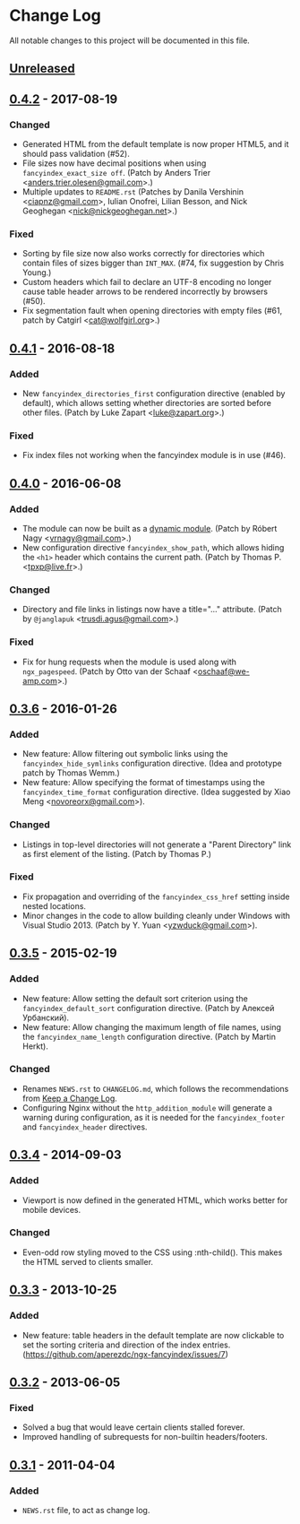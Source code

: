 # Change Log
All notable changes to this project will be documented in this file.

## [Unreleased]

## [0.4.2] - 2017-08-19
### Changed
- Generated HTML from the default template is now proper HTML5, and it should
  pass validation (#52).
- File sizes now have decimal positions when using `fancyindex_exact_size off`.
  (Patch by Anders Trier <<anders.trier.olesen@gmail.com>>.)
- Multiple updates to `README.rst` (Patches by Danila Vershinin
  <<ciapnz@gmail.com>>, Iulian Onofrei, Lilian Besson, and Nick Geoghegan
  <<nick@nickgeoghegan.net>>.)

### Fixed
- Sorting by file size now also works correctly for directories which contain
  files of sizes bigger than `INT_MAX`. (#74, fix suggestion by Chris Young.)
- Custom headers which fail to declare an UTF-8 encoding no longer cause table
  header arrows to be rendered incorrectly by browsers (#50).
- Fix segmentation fault when opening directories with empty files (#61, patch
  by Catgirl <<cat@wolfgirl.org>>.)

## [0.4.1] - 2016-08-18
### Added
- New `fancyindex_directories_first` configuration directive (enabled by
  default), which allows setting whether directories are sorted before other
  files. (Patch by Luke Zapart <<luke@zapart.org>>.)

### Fixed
- Fix index files not working when the fancyindex module is in use (#46).


## [0.4.0] - 2016-06-08
### Added
- The module can now be built as a [dynamic
  module](https://www.nginx.com/resources/wiki/extending/converting/).
  (Patch by Róbert Nagy <<vrnagy@gmail.com>>.)
- New configuration directive `fancyindex_show_path`, which allows hiding the
  `<h1>` header which contains the current path.
  (Patch by Thomas P.  <<tpxp@live.fr>>.)

### Changed
- Directory and file links in listings now have a title="..." attribute.
  (Patch by `@janglapuk` <<trusdi.agus@gmail.com>>.)

### Fixed
- Fix for hung requests when the module is used along with `ngx_pagespeed`.
  (Patch by Otto van der Schaaf <<oschaaf@we-amp.com>>.)


## [0.3.6] - 2016-01-26
### Added
- New feature: Allow filtering out symbolic links using the
  `fancyindex_hide_symlinks` configuration directive. (Idea and prototype
  patch by Thomas Wemm.)
- New feature: Allow specifying the format of timestamps using the
  `fancyindex_time_format` configuration directive. (Idea suggested by Xiao
  Meng <<novoreorx@gmail.com>>).

### Changed
- Listings in top-level directories will not generate a "Parent Directory"
  link as first element of the listing. (Patch by Thomas P.)

### Fixed
- Fix propagation and overriding of the `fancyindex_css_href` setting inside
  nested locations.
- Minor changes in the code to allow building cleanly under Windows with
  Visual Studio 2013. (Patch by Y. Yuan <<yzwduck@gmail.com>>).


## [0.3.5] - 2015-02-19
### Added
- New feature: Allow setting the default sort criterion using the
  `fancyindex_default_sort` configuration directive. (Patch by
  Алексей Урбанский).
- New feature: Allow changing the maximum length of file names, using
  the `fancyindex_name_length` configuration directive. (Patch by
  Martin Herkt).

### Changed
- Renames `NEWS.rst` to `CHANGELOG.md`, which follows the recommendations
	from [Keep a Change Log](http://keepachangelog.com/).
- Configuring Nginx without the `http_addition_module` will generate a
  warning during configuration, as it is needed for the `fancyindex_footer`
  and `fancyindex_header` directives.


## [0.3.4] - 2014-09-03

### Added
- Viewport is now defined in the generated HTML, which works better
  for mobile devices.

### Changed
- Even-odd row styling moved to the CSS using :nth-child(). This
  makes the HTML served to clients smaller.


## [0.3.3] - 2013-10-25

### Added
- New feature: table headers in the default template are now clickable
  to set the sorting criteria and direction of the index entries.
  (https://github.com/aperezdc/ngx-fancyindex/issues/7)


## [0.3.2] - 2013-06-05

### Fixed
- Solved a bug that would leave certain clients stalled forever.
- Improved handling of subrequests for non-builtin headers/footers.


## [0.3.1] - 2011-04-04

### Added
- `NEWS.rst` file, to act as change log.


[Unreleased]: https://github.com/aperezdc/ngx-fancyindex/compare/v0.4.2...HEAD
[0.4.2]: https://github.com/aperezdc/ngx-fancyindex/compare/v0.4.1...v0.4.2
[0.4.1]: https://github.com/aperezdc/ngx-fancyindex/compare/v0.4.0...v0.4.1
[0.4.0]: https://github.com/aperezdc/ngx-fancyindex/compare/v0.3.6...v0.4.0
[0.3.6]: https://github.com/aperezdc/ngx-fancyindex/compare/v0.3.5...v0.3.6
[0.3.5]: https://github.com/aperezdc/ngx-fancyindex/compare/v0.3.4...v0.3.5
[0.3.4]: https://github.com/aperezdc/ngx-fancyindex/compare/v0.3.3...v0.3.4
[0.3.3]: https://github.com/aperezdc/ngx-fancyindex/compare/v0.3.2...v0.3.3
[0.3.2]: https://github.com/aperezdc/ngx-fancyindex/compare/v0.3.1...v0.3.2
[0.3.1]: https://github.com/aperezdc/ngx-fancyindex/compare/v0.3...v0.3.1
